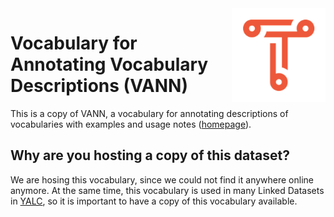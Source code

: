 <img src="img/triply.png" align="right" height="150">

# Vocabulary for Annotating Vocabulary Descriptions (VANN)

This is a copy of VANN, a vocabulary for annotating descriptions of
vocabularies with examples and usage notes
([homepage](http://vocab.org/vann)).

## Why are you hosting a copy of this dataset?

We are hosing this vocabulary, since we could not find it anywhere
online anymore.  At the same time, this vocabulary is used in many
Linked Datasets in [YALC](https://github.com/TriplyDB/YALC), so it is
important to have a copy of this vocabulary available.
